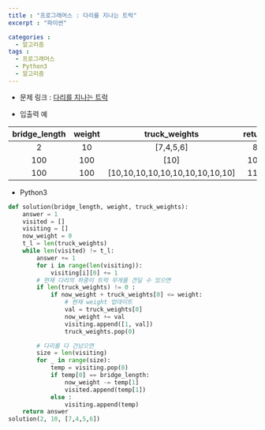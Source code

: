```yaml
---
title : "프로그래머스 : 다리를 지나는 트럭"
excerpt : "파이썬"

categories :
  - 알고리즘
tags :
  - 프로그래머스
  - Python3
  - 알고리즘
---
```


* 문제 링크 : [다리를 지나는 트럭](https://programmers.co.kr/learn/courses/30/lessons/42583)

* 입출력 예

| bridge_length | weight | truck_weights | return |
|:-------------:|:------:|:-------------:|:------:|
| 2 | 10 | [7,4,5,6] | 8 |
| 100 | 100 | [10] | 101 |
| 100 | 100 | [10,10,10,10,10,10,10,10,10,10] | 110 |

* Python3  

```python
def solution(bridge_length, weight, truck_weights):
    answer = 1
    visited = []
    visiting = []
    now_weight = 0
    t_l = len(truck_weights)
    while len(visited) != t_l:
        answer += 1
        for i in range(len(visiting)):
            visiting[i][0] += 1
        # 현재 다리의 하중이 트럭 무게를 견딜 수 있으면
        if len(truck_weights) != 0 :
            if now_weight + truck_weights[0] <= weight:
                # 현재 weight 업데이트
                val = truck_weights[0]
                now_weight += val
                visiting.append([1, val])
                truck_weights.pop(0)

        # 다리를 다 건넜으면
        size = len(visiting)
        for _ in range(size):
            temp = visiting.pop(0)
            if temp[0] == bridge_length:
                now_weight -= temp[1]
                visited.append(temp[1])
            else :
                visiting.append(temp)
    return answer
solution(2, 10, [7,4,5,6])
```
